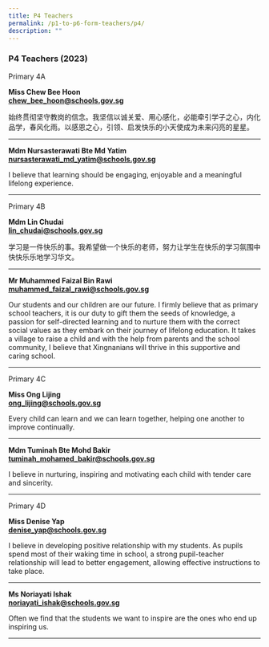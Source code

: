 ```yaml
---
title: P4 Teachers
permalink: /p1-to-p6-form-teachers/p4/
description: ""
---
```

### P4 Teachers (2023)


Primary 4A 

**Miss Chew Bee Hoon** <br>
[**chew_bee_hoon@schools.gov.sg**](mailto:chew_bee_hoon@schools.gov.sg)

始终贯彻坚守教岗的信念。我坚信以诚关爱、用心感化，必能牵引学子之心，内化品学，春风化雨。以感恩之心，引领、启发快乐的小天使成为未来闪亮的星星。

* * *

**Mdm Nursasterawati Bte Md Yatim** <br>
[**nursasterawati_md_yatim@schools.gov.sg**](mailto:nursasterawati_md_yatim@schools.gov.sg)

I believe that learning should be engaging, enjoyable and a meaningful lifelong experience.

* * *

Primary 4B

**Mdm Lin Chudai** <br>
[**lin_chudai@schools.gov.sg**](mailto:lin_chudai@schools.gov.sg)

学习是一件快乐的事。我希望做一个快乐的老师，努力让学生在快乐的学习氛围中快快乐乐地学习华文。

* * *

**Mr Muhammed Faizal Bin Rawi** <br>
[**muhammed_faizal_rawi@schools.gov.sg**](mailto:muhammed_faizal_rawi@schools.gov.sg)

Our students and our children are our future. I firmly believe that as primary school teachers, it is our duty to gift them the seeds of knowledge, a passion for self-directed learning and to nurture them with the correct social values as they embark on their journey of lifelong education. It takes a village to raise a child and with the help from parents and the school community, I believe that Xingnanians will thrive in this supportive and caring school.

* * *

Primary 4C

**Miss Ong Lijing** <br>
[**ong_lijing@schools.gov.sg**](mailto:ong_lijing@schools.gov.sg)

Every child can learn and we can learn together, helping one another to improve continually.

* * *

**Mdm Tuminah Bte Mohd Bakir** <br>
[**tuminah_mohamed_bakir@schools.gov.sg**](mailto:tuminah_mohamed_bakir@schools.gov.sg)

I believe in nurturing, inspiring and motivating each child with tender care and sincerity.

* * *

Primary 4D

**Miss Denise Yap** <br>
[**denise_yap@schools.gov.sg**](mailto:denise_yap@schools.gov.sg)

I believe in developing positive relationship with my students. As pupils spend most of their waking time in school, a strong pupil-teacher relationship will lead to better engagement, allowing effective instructions to take place.

* * *

**Ms Noriayati Ishak** <br>
[**noriayati_ishak@schools.gov.sg**](mailto:noriayati_ishak@schools.gov.sg)

Often we find that the students we want to inspire are the ones who end up inspiring us.

* * *